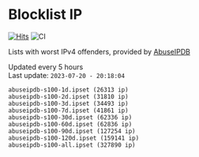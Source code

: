 # Blocklist IP

[![Hits](https://hits.seeyoufarm.com/api/count/incr/badge.svg?url=https%3A%2F%2Fgithub.com%2Fborestad%2Fblocklist-ip%2F&count_bg=%2379C83D&title_bg=%23555555&icon=&icon_color=%23E7E7E7&title=hits&edge_flat=false)](https://hits.seeyoufarm.com)  ![CI](https://img.shields.io/github/workflow/status/borestad/blocklist-ip/CI?style=flat-square)

Lists with worst IPv4 offenders, provided by [AbuseIPDB](https://www.abuseipdb.com/)

<!-- FOOTER-PLACEHOLDER -->
Updated every 5 hours<br>
Last update: `2023-07-20 - 20:18:04`
```
abuseipdb-s100-1d.ipset (26313 ip)
abuseipdb-s100-2d.ipset (31810 ip)
abuseipdb-s100-3d.ipset (34493 ip)
abuseipdb-s100-7d.ipset (41861 ip)
abuseipdb-s100-30d.ipset (62336 ip)
abuseipdb-s100-60d.ipset (62836 ip)
abuseipdb-s100-90d.ipset (127254 ip)
abuseipdb-s100-120d.ipset (159141 ip)
abuseipdb-s100-all.ipset (327890 ip)
```
